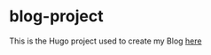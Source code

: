 # blog-project
This is the Hugo project used to create my Blog [here](https://github.com/ForeverAProgrammer/blog)
